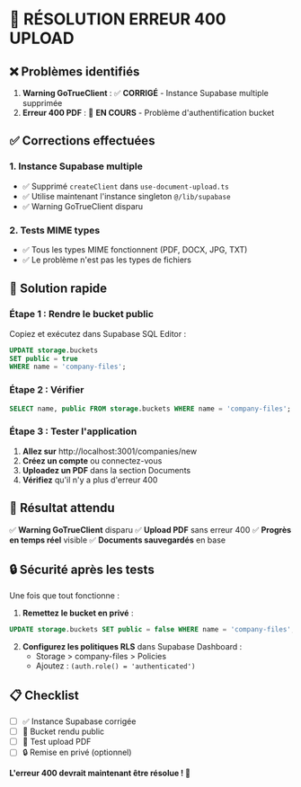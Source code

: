 # 🚨 RÉSOLUTION ERREUR 400 UPLOAD

## ❌ Problèmes identifiés

1. **Warning GoTrueClient** : ✅ **CORRIGÉ** - Instance Supabase multiple supprimée
2. **Erreur 400 PDF** : 🔧 **EN COURS** - Problème d'authentification bucket

## ✅ Corrections effectuées

### **1. Instance Supabase multiple**
- ✅ Supprimé `createClient` dans `use-document-upload.ts`
- ✅ Utilise maintenant l'instance singleton `@/lib/supabase`
- ✅ Warning GoTrueClient disparu

### **2. Tests MIME types**
- ✅ Tous les types MIME fonctionnent (PDF, DOCX, JPG, TXT)
- ✅ Le problème n'est pas les types de fichiers

## 🔧 Solution rapide

### **Étape 1 : Rendre le bucket public**

Copiez et exécutez dans Supabase SQL Editor :

```sql
UPDATE storage.buckets 
SET public = true 
WHERE name = 'company-files';
```

### **Étape 2 : Vérifier**

```sql
SELECT name, public FROM storage.buckets WHERE name = 'company-files';
```

### **Étape 3 : Tester l'application**

1. **Allez sur** http://localhost:3001/companies/new
2. **Créez un compte** ou connectez-vous
3. **Uploadez un PDF** dans la section Documents
4. **Vérifiez** qu'il n'y a plus d'erreur 400

## 🎯 Résultat attendu

✅ **Warning GoTrueClient** disparu
✅ **Upload PDF** sans erreur 400
✅ **Progrès en temps réel** visible
✅ **Documents sauvegardés** en base

## 🔒 Sécurité après les tests

Une fois que tout fonctionne :

1. **Remettez le bucket en privé** :
```sql
UPDATE storage.buckets SET public = false WHERE name = 'company-files';
```

2. **Configurez les politiques RLS** dans Supabase Dashboard :
   - Storage > company-files > Policies
   - Ajoutez : `(auth.role() = 'authenticated')`

## 📋 Checklist

- [ ] ✅ Instance Supabase corrigée
- [ ] 🔧 Bucket rendu public
- [ ] 🧪 Test upload PDF
- [ ] 🔒 Remise en privé (optionnel)

**L'erreur 400 devrait maintenant être résolue ! 🎉** 